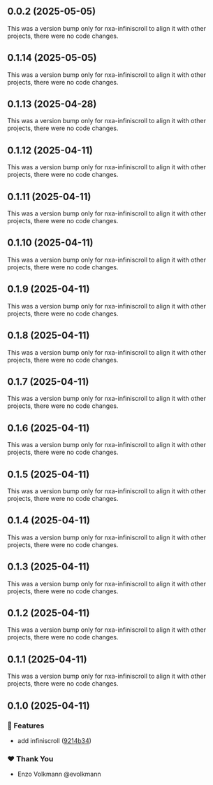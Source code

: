 ## 0.0.2 (2025-05-05)

This was a version bump only for nxa-infiniscroll to align it with other projects, there were no code changes.

## 0.1.14 (2025-05-05)

This was a version bump only for nxa-infiniscroll to align it with other projects, there were no code changes.

## 0.1.13 (2025-04-28)

This was a version bump only for nxa-infiniscroll to align it with other projects, there were no code changes.

## 0.1.12 (2025-04-11)

This was a version bump only for nxa-infiniscroll to align it with other projects, there were no code changes.

## 0.1.11 (2025-04-11)

This was a version bump only for nxa-infiniscroll to align it with other projects, there were no code changes.

## 0.1.10 (2025-04-11)

This was a version bump only for nxa-infiniscroll to align it with other projects, there were no code changes.

## 0.1.9 (2025-04-11)

This was a version bump only for nxa-infiniscroll to align it with other projects, there were no code changes.

## 0.1.8 (2025-04-11)

This was a version bump only for nxa-infiniscroll to align it with other projects, there were no code changes.

## 0.1.7 (2025-04-11)

This was a version bump only for nxa-infiniscroll to align it with other projects, there were no code changes.

## 0.1.6 (2025-04-11)

This was a version bump only for nxa-infiniscroll to align it with other projects, there were no code changes.

## 0.1.5 (2025-04-11)

This was a version bump only for nxa-infiniscroll to align it with other projects, there were no code changes.

## 0.1.4 (2025-04-11)

This was a version bump only for nxa-infiniscroll to align it with other projects, there were no code changes.

## 0.1.3 (2025-04-11)

This was a version bump only for nxa-infiniscroll to align it with other projects, there were no code changes.

## 0.1.2 (2025-04-11)

This was a version bump only for nxa-infiniscroll to align it with other projects, there were no code changes.

## 0.1.1 (2025-04-11)

This was a version bump only for nxa-infiniscroll to align it with other projects, there were no code changes.

## 0.1.0 (2025-04-11)

### 🚀 Features

- add infiniscroll ([9214b34](https://github.com/nextrap/nextrap-monorepo/commit/9214b34))

### ❤️ Thank You

- Enzo Volkmann @evolkmann
